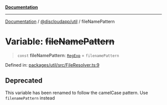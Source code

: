 [**Documentation**](../../../README.md)

***

[Documentation](../../../packages.md) / [@discloudapp/util](../README.md) / fileNamePattern

# Variable: ~~fileNamePattern~~

> `const` **fileNamePattern**: [`RegExp`](https://developer.mozilla.org/docs/Web/JavaScript/Reference/Global_Objects/RegExp) = `filenamePattern`

Defined in: [packages/util/src/FileResolver.ts:9](https://github.com/discloud/discloud.app/blob/1e4ce40911bd2c25d95ae21441839a6f9ec7c445/packages/util/src/FileResolver.ts#L9)

## Deprecated

This variable has been renamed to follow the camelCase pattern. Use `filenamePattern` instead
